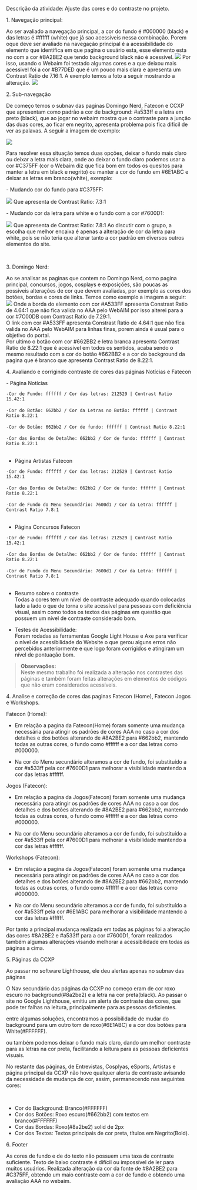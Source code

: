 Descrição da atividade: Ajuste das cores e do contraste no projeto.
<p> 1. Navegação principal: </p>
Ao ser avaliado a navegação principal, a cor do fundo é #000000 (black) e das letras é #ffffff (white) que já sao acessiveis nessa combinação. Porem oque deve ser avaliado na navegação principal é a acessibilidade do elemento que identifica em que pagina o usuário esta, esse elemento esta no com a cor #8A2BE2 que tendo background black não é acessivel.
<img src="imagem/nav-principal.png">
Por isso, usando o Webaim foi testado algumas cores e a que deixou mais acessivel foi a cor #B77DED que é um pouco mais clara e apresenta um Contrast Ratio de 7.16:1. A exemplo temos a foto a seguir mostrando a alteração.
<img src="imagem/borda.png">

<p> 2. Sub-navegação</p>
<p>De começo temos o subnav das paginas Domingo Nerd, Fatecon e CCXP que apresentam como padrão a cor de background: #a533ff e a letra em preto (black), que ao jogar no webaim mostra que o contraste para a junção das duas cores, ao ficar em negrito, apresenta problema pois fica dificil de ver as palavas. A seguir a imagem de exemplo:</p>
<img src="imagem/sub-nav-dn.png">
<p>Para resolver essa situação temos duas opções, deixar o fundo mais claro ou deixar a letra mais clara, onde ao deixar o fundo claro podemos usar a cor #C375FF (cor o Webaim diz que fica bom em todos os quesitos para manter a letra em black e negrito) ou manter a cor do fundo em #6E1ABC e deixar as letras em branco(white), exemplo:</p>
<p>- Mudando cor do fundo para #C375FF:</p>
<img src="imagem/sub-nav-dn2.png">
Que apresenta de Contrast Ratio: 7.3:1

<p>- Mudando cor da letra para white e o fundo com a cor #7600D1:</p>
<img src="imagem/sub-nav-dn3.png">
Que apresenta de Contrast Ratio: 7.8:1
Ao discutir com o grupo, a escolha que melhor encaixa é apenas a alteração de cor da letra para white, pois se não teria que alterar tanto a cor padrão em diversos outros elementos do site.<br>

<br><p> 3. Domingo Nerd:</p>
Ao se analisar as paginas que contem no Domingo Nerd, como pagina principal, concursos, jogos, cosplays e exposições, são poucas as possiveis alterações de cor que devem avaliadas, por exemplo as cores dos botões, bordas e cores de links. Temos como exemplo a imagem a seguir:
<img src="imagem/Exemplo1.png">
Onde a borda do elemento com cor #A533FF apresenta Constrast Ratio de 4.64:1 que não fica valida no AAA pelo WebAIM por isso alterei para a cor #7C00DB com Contrast Ratio de 7.29:1. <br>
O link com cor #A533FF apresenta Constrast Ratio de 4.64:1 que não fica valida no AAA pelo WebAIM para linhas finas, porem ainda é usual para o objetivo do portal.<br>
Por ultimo o botão com cor #662BB2 e letra branca apresenta Contrast Ratio de 8.22:1 que é acessivel em todos os sentidos, acaba sendo o mesmo resultado com a cor do botão #662BB2 e a cor do background da pagina que é branco que apresenta Contrast Ratio de 8.22:1.<br>


<p> 4. Avaliando e corrigindo contraste de cores das páginas Notícias e Fatecon</p>
- Página Notícias

`-Cor de Fundo: ffffff / Cor das letras: 212529 | Contrast Ratio 15.42:1` <br><br>
``-Cor do Botão: 662bb2 / Cor da Letras no Botão: ffffff | Contrast Ratio 8.22:1`` <br><br>
``-Cor do Botão: 662bb2 / Cor de fundo: ffffff | Contrast Ratio 8.22:1`` <br><br>
``-Cor das Bordas de Detalhe: 662bb2 / Cor de fundo: ffffff | Contrast Ratio 8.22:1`` <br><br>

- Página Artistas Fatecon

``-Cor de Fundo: ffffff / Cor das letras: 212529 | Contrast Ratio 15.42:1`` <br><br>
``-Cor das Bordas de Detalhe: 662bb2 / Cor de fundo: ffffff | Contrast Ratio 8.22:1`` <br><br>
``-Cor de Fundo do Menu Secundário: 7600d1 / Cor da Letra: ffffff | Contrast Ratio 7.8:1`` <br><br>

- Página Concursos Fatecon

``-Cor de Fundo: ffffff / Cor das letras: 212529 | Contrast Ratio 15.42:1`` <br><br>
``-Cor das Bordas de Detalhe: 662bb2 / Cor de fundo: ffffff | Contrast Ratio 8.22:1`` <br><br>
``-Cor de Fundo do Menu Secundário: 7600d1 / Cor da Letra: ffffff | Contrast Ratio 7.8:1`` <br><br>

- Resumo sobre o contraste<br>
Todas a cores tem um nível de contraste adequado quando colocadas lado a lado o que de torna o site acessível para pessoas com deficiência visual, assim como todos os textos das páginas em questão que possuem um nível de contraste considerado bom.

- Testes de Acessibilidade:<br>
Foram rodadas as ferramentas Google Light House e Axe para verificar o nível de acessibilidade do Website o que gerou alguns erros não percebidos anteriormente e que logo foram corrigidos e atingiram um nível de pontuação bom.

> **Observações:**<br>
Neste mesmo trabalho foi realizada a alteração nos contrastes das páginas e também foram feitas alterações em elementos de códigos que não eram considerados acessíveis.

<p>4. Analise e correção de cores das paginas Fatecon (Home), Fatecon Jogos e Workshops.</p>

Fatecon (Home):

- Em relação a pagina da Fatecon(Home) foram somente uma mudança necessária para atingir os padrões de cores AAA no caso a cor dos detalhes e dos botões alterando de #8A2BE2 para #662bb2, mantendo todas as outras cores, o fundo como #ffffff e a cor das letras como #000000.

- Na cor do Menu secundário alteramos a cor de fundo, foi substituído a cor #a533ff pela cor #7600D1 para melhorar a visibilidade mantendo a cor das letras #ffffff.

Jogos (Fatecon): 

- Em relação a pagina da Jogos(Fatecon) foram somente uma mudança necessária para atingir os padrões de cores AAA no caso a cor dos detalhes e dos botões alterando de #8A2BE2 para #662bb2, mantendo todas as outras cores, o fundo como #ffffff e a cor das letras como #000000.

- Na cor do Menu secundário alteramos a cor de fundo, foi substituído a cor #a533ff pela cor #7600D1 para melhorar a visibilidade mantendo a cor das letras #ffffff.

Workshops (Fatecon): 

- Em relação a pagina da Jogos(Fatecon) foram somente uma mudança necessária para atingir os padrões de cores AAA no caso a cor dos detalhes e dos botões alterando de #8A2BE2 para #662bb2, mantendo todas as outras cores, o fundo como #ffffff e a cor das letras como #000000.

- Na cor do Menu secundário alteramos a cor de fundo, foi substituído a cor #a533ff pela cor #6E1ABC para melhorar a visibilidade mantendo a cor das letras #ffffff.

Por tanto a principal mudança realizada em todas as páginas foi a alteração das cores #8A2BE2 e #a533ff para a cor #7600D1, foram realizados também algumas alterações visando melhorar a acessibilidade em todas as páginas a cima.


<p> 5. Páginas da CCXP</p>
<p>Ao passar no software Lighthouse, ele deu alertas apenas no subnav das páginas</p>
<p>O Nav secundário das páginas da CCXP no começo eram de cor roxo escuro no background(#8a2be2) e a letra na cor preta(black). Ao passar o site no Google Lighthouse, emitiu um alerta de contraste das cores, que pode ter falhas na leitura, principalmente para as pessoas deficientes.</p>
<p>entre algumas soluções, encontramos a possibilidade de mudar do background para um outro tom de roxo(#6E1ABC) e a cor dos botões para White(#FFFFFF).</p>
<p>ou também podemos deixar o fundo mais claro, dando um melhor contraste para as letras na cor preta, facilitando a leitura para as pessoas deficientes visuais.</p>
<p>No restante das páginas, de Entrevistas, Cosplyas, eSports, Artistas e página principal da CCXP não hove qualquer alerta de contraste avisando da necessidade de mudança de cor, assim, permanecendo nas seguintes cores:</p><br>
<ul>
  <li>Cor do Background: Branco(#FFFFFF)</li>
  <li>Cor dos Botões: Roxo escuro(#662bb2) com textos em branco(#FFFFFF)</li>
  <li>Cor das Bordas: Roxo(#8a2be2) solid de 2px</li>
  <li>Cor dos Textos: Textos principais  de cor preta, títulos em Negrito(Bold).</li>
</ul>

<p>6. Footer</p>
<p>As cores de fundo e de do texto não possuem uma taxa de contraste suficiente. Texto de baixo contraste é difícil ou impossível de ler para muitos usuários. 
Realizada alteração da cor da fonte de #8A2BE2 para #C375FF, obtendo um maio contraste com a cor de fundo e obtendo uma avaliação AAA no webaim.</p>
